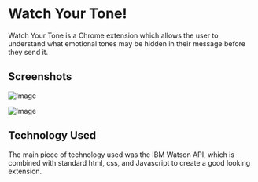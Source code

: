 # Watch Your Tone!
Watch Your Tone is a Chrome extension which allows the user to understand what emotional tones may be hidden in their message before they send it.

## Screenshots

![Image](http://imgur.com/yfXIJXn.jpg)

![Image](http://imgur.com/3xN0Bnx.jpg)

## Technology Used
The main piece of technology used was the IBM Watson API, which is combined with standard html, css, and Javascript to create a good looking extension.
